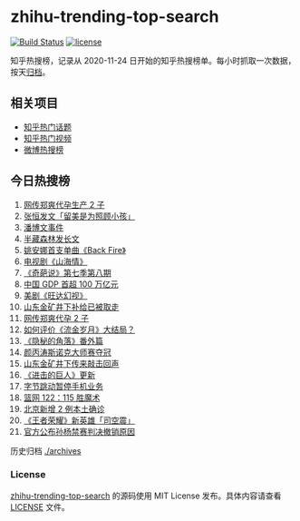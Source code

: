 # zhihu-trending-top-search

[![Build Status](https://github.com/justjavac/zhihu-trending-top-search/workflows/ci/badge.svg?branch=main)](https://github.com/justjavac/zhihu-trending-top-search/actions)
[![license](https://img.shields.io/github/license/justjavac/zhihu-trending-top-search)](https://github.com/justjavac/zhihu-trending-top-search/blob/main/LICENSE)

知乎热搜榜，记录从 2020-11-24 日开始的知乎热搜榜单。每小时抓取一次数据，按天[归档](./archives)。

## 相关项目

- [知乎热门话题](https://github.com/justjavac/zhihu-trending-hot-questions)
- [知乎热门视频](https://github.com/justjavac/zhihu-trending-hot-video)
- [微博热搜榜](https://github.com/justjavac/weibo-trending-hot-search)

## 今日热搜榜

<!-- BEGIN -->
<!-- 最后更新时间 Mon Jan 18 2021 18:36:56 GMT+0800 (CST) -->
1. [网传郑爽代孕生产 2 子](https://www.zhihu.com/search?q=郑爽)
1. [张恒发文「留美是为照顾小孩」](https://www.zhihu.com/search?q=张恒)
1. [潘博文事件](https://www.zhihu.com/search?q=潘博文事件)
1. [半藏森林发长文](https://www.zhihu.com/search?q=半藏森林)
1. [姚安娜首支单曲《Back Fire》](https://www.zhihu.com/search?q=姚安娜)
1. [电视剧《山海情》](https://www.zhihu.com/search?q=山海情)
1. [《奇葩说》第七季第八期](https://www.zhihu.com/search?q=奇葩说)
1. [中国 GDP 首超 100 万亿元](https://www.zhihu.com/search?q=中国gdp)
1. [美剧《旺达幻视》](https://www.zhihu.com/search?q=旺达幻视)
1. [山东金矿井下补给已被取走](https://www.zhihu.com/search?q=金矿事故)
1. [网传郑爽代孕 2 子](https://www.zhihu.com/search?q=郑爽)
1. [如何评价《流金岁月》大结局？](https://www.zhihu.com/search?q=流金岁月)
1. [《隐秘的角落》番外篇](https://www.zhihu.com/search?q=隐秘的角落)
1. [颜丙涛斯诺克大师赛夺冠](https://www.zhihu.com/search?q=颜丙涛)
1. [山东金矿井下传来敲击回声](https://www.zhihu.com/search?q=金矿事故)
1. [《进击的巨人》更新](https://www.zhihu.com/search?q=进击的巨人最终季)
1. [字节跳动暂停手机业务](https://www.zhihu.com/search?q=字节跳动)
1. [篮网 122：115 胜魔术](https://www.zhihu.com/search?q=哈登)
1. [北京新增 2 例本土确诊](https://www.zhihu.com/search?q=北京新增)
1. [《王者荣耀》新英雄「司空震」](https://www.zhihu.com/search?q=司空震)
1. [官方公布孙杨禁赛判决撤销原因](https://www.zhihu.com/search?q=孙杨)
<!-- END -->

历史归档 [./archives](./archives)

### License

[zhihu-trending-top-search](https://github.com/justjavac/zhihu-trending-top-search) 的源码使用 MIT License 发布。具体内容请查看 [LICENSE](./LICENSE) 文件。
